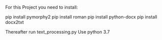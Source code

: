 For this Project you need to install:

pip install pymorphy2
pip install roman
pip install python-docx
pip install docx2txt

Thereafter run text_processing.py
Use python 3.7

